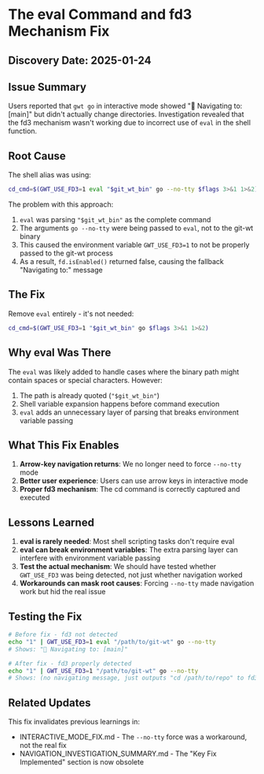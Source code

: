 # The eval Command and fd3 Mechanism Fix

## Discovery Date: 2025-01-24

## Issue Summary

Users reported that `gwt go` in interactive mode showed "📁 Navigating to: [main]" but didn't actually change directories. Investigation revealed that the fd3 mechanism wasn't working due to incorrect use of `eval` in the shell function.

## Root Cause

The shell alias was using:
```bash
cd_cmd=$(GWT_USE_FD3=1 eval "$git_wt_bin" go --no-tty $flags 3>&1 1>&2)
```

The problem with this approach:
1. `eval` was parsing `"$git_wt_bin"` as the complete command
2. The arguments `go --no-tty` were being passed to `eval`, not to the git-wt binary
3. This caused the environment variable `GWT_USE_FD3=1` to not be properly passed to the git-wt process
4. As a result, `fd.isEnabled()` returned false, causing the fallback "Navigating to:" message

## The Fix

Remove `eval` entirely - it's not needed:
```bash
cd_cmd=$(GWT_USE_FD3=1 "$git_wt_bin" go $flags 3>&1 1>&2)
```

## Why eval Was There

The `eval` was likely added to handle cases where the binary path might contain spaces or special characters. However:
1. The path is already quoted (`"$git_wt_bin"`)
2. Shell variable expansion happens before command execution
3. `eval` adds an unnecessary layer of parsing that breaks environment variable passing

## What This Fix Enables

1. **Arrow-key navigation returns**: We no longer need to force `--no-tty` mode
2. **Better user experience**: Users can use arrow keys in interactive mode
3. **Proper fd3 mechanism**: The cd command is correctly captured and executed

## Lessons Learned

1. **eval is rarely needed**: Most shell scripting tasks don't require eval
2. **eval can break environment variables**: The extra parsing layer can interfere with environment variable passing
3. **Test the actual mechanism**: We should have tested whether `GWT_USE_FD3` was being detected, not just whether navigation worked
4. **Workarounds can mask root causes**: Forcing `--no-tty` made navigation work but hid the real issue

## Testing the Fix

```bash
# Before fix - fd3 not detected
echo "1" | GWT_USE_FD3=1 eval "/path/to/git-wt" go --no-tty
# Shows: "📁 Navigating to: [main]"

# After fix - fd3 properly detected  
echo "1" | GWT_USE_FD3=1 "/path/to/git-wt" go --no-tty
# Shows: (no navigating message, just outputs "cd /path/to/repo" to fd3)
```

## Related Updates

This fix invalidates previous learnings in:
- INTERACTIVE_MODE_FIX.md - The `--no-tty` force was a workaround, not the real fix
- NAVIGATION_INVESTIGATION_SUMMARY.md - The "Key Fix Implemented" section is now obsolete